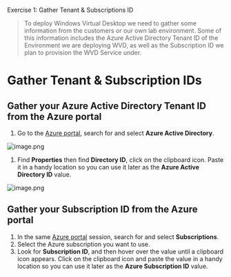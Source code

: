 Exercise 1: Gather Tenant & Subscriptions ID

>To deploy Windows Virtual Desktop we need to gather some information from the customers or our own lab environment. Some of this information includes the Azure Active Directory Tenant ID of the Environment we are deploying WVD, as well as the Subscription ID we plan to provision the WVD Service under.

# Gather Tenant & Subscription IDs

## Gather your Azure Active Directory Tenant ID from the Azure portal

1. Go to the [Azure portal](https://portal.azure.com), search for and select **Azure Active Directory**.

 ![image.png](/.attachments/image-cd64054a-0e8d-453f-9af3-d1c05ec228a4.png)

1. Find **Properties** then find **Directory ID**, click on the clipboard icon. Paste it in a handy location so you can use it later as the **Azure Active Directory ID** value.

  ![image.png](/.attachments/image-c20d07a8-7ba3-49e8-93b1-3983608be656.png)

## Gather your Subscription ID from the Azure portal

1. In the same [Azure portal](https://portal.azure.com) session, search for and select **Subscriptions**.
2. Select the Azure subscription you want to use.
3. Look for **Subscription ID**, and then hover over the value until a clipboard icon appears. Click on the clipboard icon and paste the value in a handy location so you can use it later as the **Azure Subscription ID** value.
